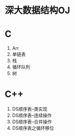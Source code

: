 # 深大数据结构OJ

# C
1. Arr
2. 单链表
3. 栈
4. 循环队列
5. 树

# C++
1. DS顺序表–类实现
2. DS顺序表–连续操作
3. DS顺序表–合并操作
4. DS顺序表之循环移位
